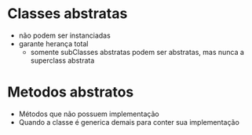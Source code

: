 # Classes abstratas
- não podem ser instanciadas
- garante herança total 
  - somente subClasses abstratas podem ser abstratas, mas nunca a superclass abstrata

# Metodos abstratos
- Métodos que não possuem implementação
- Quando a classe é generica demais para conter sua implementação